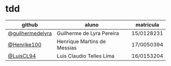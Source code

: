 # tdd

| github | aluno | matrícula |
| ------ | ----- | --------- |
| [@guilhermedelyra](https://github.com/guilhermedelyra) | Guilherme de Lyra Pereira | 15/0128231 |
| [@Henrike100](https://github.com/Henrike100) | Henrique Martins de Messias | 17/0050394 |
| [@LuisCL94](https://github.com/LuisCL94) | Luis Claudio Telles Lima | 16/0153204 |
